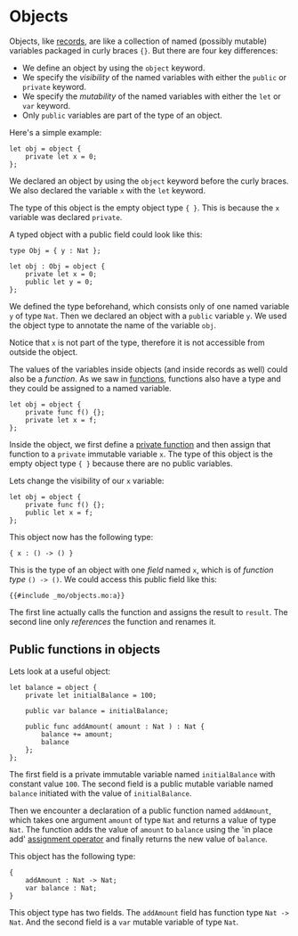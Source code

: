 # Objects

Objects, like [records](/common-programming-concepts/types/records.html), are like a collection of named (possibly mutable) variables packaged in curly braces `{}`. But there are four key differences:

- We define an object by using the `object` keyword.
- We specify the _visibility_ of the named variables with either the `public` or `private` keyword.
- We specify the _mutability_ of the named variables with either the `let` or `var` keyword.
- Only `public` variables are part of the type of an object.

Here's a simple example:

```motoko
let obj = object {
    private let x = 0;
};
```

We declared an object by using the `object` keyword before the curly braces. We also declared the variable `x` with the `let` keyword.

The type of this object is the empty object type `{ }`. This is because the `x` variable was declared `private`.

A typed object with a public field could look like this:

```motoko
type Obj = { y : Nat };

let obj : Obj = object {
    private let x = 0;
    public let y = 0;
};
```

We defined the type beforehand, which consists only of one named variable `y` of type `Nat`. Then we declared an object with a `public` variable `y`. We used the object type to annotate the name of the variable `obj`.

Notice that `x` is not part of the type, therefore it is not accessible from outside the object.

The values of the variables inside objects (and inside records as well) could also be a _function_. As we saw in [functions](/common-programming-concepts/functions.html), functions also have a type and they could be assigned to a named variable.

```motoko
let obj = object {
    private func f() {};
    private let x = f;
};
```

Inside the object, we first define a [private function](/common-programming-concepts/functions.html) and then assign that function to a `private` immutable variable `x`. The type of this object is the empty object type `{ }` because there are no public variables.

Lets change the visibility of our `x` variable:

```motoko
let obj = object {
    private func f() {};
    public let x = f;
};
```

This object now has the following type:

```motoko
{ x : () -> () }
```

This is the type of an object with one _field_ named `x`, which is of _function type_ `() -> ()`. We could access this public field like this:

```motoko
{{#include _mo/objects.mo:a}}
```

The first line actually calls the function and assigns the result to `result`. The second line only _references_ the function and renames it.

## Public functions in objects

Lets look at a useful object:

```motoko
let balance = object {
    private let initialBalance = 100;

    public var balance = initialBalance;

    public func addAmount( amount : Nat ) : Nat {
        balance += amount;
        balance
    };
};
```

The first field is a private immutable variable named `initialBalance` with constant value `100`. The second field is a public mutable variable named `balance` initiated with the value of `initialBalance`.

Then we encounter a declaration of a public function named `addAmount`, which takes one argument `amount` of type `Nat` and returns a value of type `Nat`. The function adds the value of `amount` to `balance` using the 'in place add' [assignment operator](/common-programming-concepts/operators.html) and finally returns the new value of `balance`.

This object has the following type:

```motoko
{
    addAmount : Nat -> Nat;
    var balance : Nat;
}
```

This object type has two fields. The `addAmount` field has function type `Nat -> Nat`. And the second field is a `var` mutable variable of type `Nat`.
